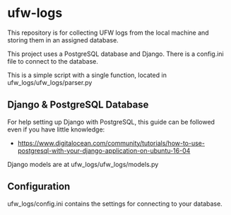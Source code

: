 # ufw-logs
This repository is for collecting UFW logs from the local machine and storing them in an assigned database.

This project uses a PostgreSQL database and Django. There is a config.ini file to connect to the database.

This is a simple script with a single function, located in ufw_logs/ufw_logs/parser.py


## Django & PostgreSQL Database
For help setting up Django with PostgreSQL, this guide can be followed even if you have little knowledge:
- https://www.digitalocean.com/community/tutorials/how-to-use-postgresql-with-your-django-application-on-ubuntu-16-04

Django models are at ufw_logs/ufw_logs/models.py


## Configuration
ufw_logs/config.ini contains the settings for connecting to your database.
